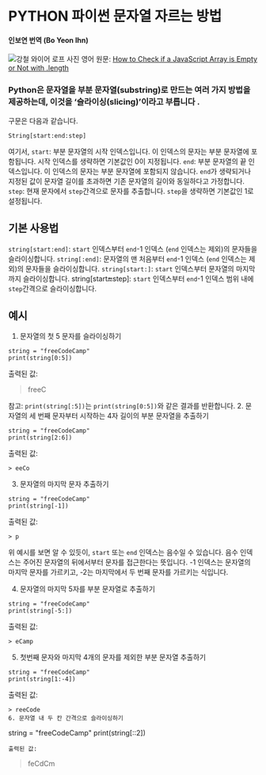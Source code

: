 # PYTHON 파이썬 문자열 자르는 방법
#### 인보연 번역 (Bo Yeon Ihn)

![강철 와이어 로프 사진](https://cdn-media-2.freecodecamp.org/w1280/5f9c9e45740569d1a4ca3c3e.jpg)
영어 원문: [How to Check if a JavaScript Array is Empty or Not with .length](https://www.freecodecamp.org/news/how-to-substring-a-string-in-python/)

### Python은 문자열을 부분 문자열(substring)로 만드는 여러 가지 방법을 제공하는데, 이것을 ‘슬라이싱(slicing)’이라고 부릅니다 .
구문은 다음과 같습니다.
```
String[start:end:step]
```
여기서,
`start`: 부분 문자열의 시작 인덱스입니다. 이 인덱스의 문자는 부분 문자열에 포함됩니다. 시작 인덱스를 생략하면 기본값인 0이 지정됩니다.
`end`: 부분 문자열의 끝 인덱스입니다. 이 인덱스의 문자는 부분 문자열에 포함되지 않습니다. `end`가 생략되거나 지정된 값이 문자열 길이를 초과하면 기존 문자열의 길이와 동일하다고 가정합니다. 
`step`: 현재 문자에서 `step`간격으로 문자를 추출합니다. `step`을 생략하면 기본값인 1로 설정됩니다. 

## 기본 사용법 
`string[start:end]`: `start` 인덱스부터 `end`-1 인덱스  (`end` 인덱스는 제외)의 문자들을 슬라이싱합니다. 
`string[:end]`: 문자열의 맨 처음부터 `end`-1 인덱스 (`end` 인덱스는 제외)의 문자들을 슬라이싱합니다. 
`string[start:]`: `start` 인덱스부터 문자열의 마지막까지 슬라이싱합니다. 
string[start:end:step]: `start` 인덱스부터 `end`-1 인덱스 범위 내에 `step`간격으로 슬라이싱합니다. 

## 예시
1. 문자열의 첫 5 문자를 슬라이싱하기 
```
string = "freeCodeCamp"
print(string[0:5])
```
출력된 값:

> freeC


참고: `print(string[:5])`는 `print(string[0:5])`와 같은 결과를 반환합니다. 
2. 문자열의 세 번째 문자부터 시작하는 4자 길이의 부분 문자열을 추출하기 
```
string = "freeCodeCamp"
print(string[2:6])
```
출력된 값:
```
> eeCo
```
3. 문자열의 마지막 문자 추출하기 
```
string = "freeCodeCamp"
print(string[-1])
```
출력된 값:
```
> p
```

위 예시를 보면 알 수 있듯이, `start` 또는 `end` 인덱스는 음수일 수 있습니다. 음수 인덱스는 주어진 문자열의 뒤에서부터 문자를 접근한다는 뜻입니다. -1 인덱스는 문자열의 마지막 문자를 가르키고, -2는 마지막에서 두 번째 문자를 가르키는 식입니다. 

4. 문자열의 마지막 5자를 부분 문자열로 추출하기
```
string = "freeCodeCamp"
print(string[-5:])
```
출력된 값:
```
> eCamp
```
5. 첫번째 문자와 마지막 4개의 문자를 제외한 부분 문자열 추출하기 
```
string = "freeCodeCamp"
print(string[1:-4])
```
출력된 값:
```
> reeCode
6. 문자열 내 두 칸 간격으로 슬라이싱하기 
```
string = "freeCodeCamp"
print(string[::2])
```
출력된 값:
```
> feCdCm
```
